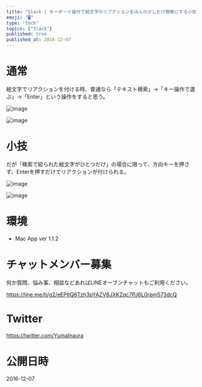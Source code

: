 ```yaml
---
title: "Slack | キーボード操作で絵文字のリアクションをほんの少しだけ簡単にする小技"
emoji: "🖥"
type: "tech"
topics: ["Slack"]
published: true
published_at: 2016-12-07
---
```


# 通常

絵文字でリアクションを付ける時、普通なら「テキスト検索」→「キー操作で選ぶ」→「Enter」という操作をすると思う。

![image](https://qiita-image-store.s3.amazonaws.com/0/89618/de340051-6353-d7be-8e0d-fade16e2744c.png)

![image](https://qiita-image-store.s3.amazonaws.com/0/89618/2dba862d-cf76-8826-358c-ae054864356c.png)


# 小技

だが「検索で絞られた絵文字がひとつだけ」の場合に限って、方向キーを押さず、Enterを押すだけでリアクションが付けられる。

![image](https://qiita-image-store.s3.amazonaws.com/0/89618/916b4170-41c3-37fa-933a-e52fdc104e6d.png)

![image](https://qiita-image-store.s3.amazonaws.com/0/89618/6abfa5ea-1f0c-9b4a-3b3b-ab82fa34437f.png)



# 環境

- Mac App ver 1.1.2








<!-- Update From Qiita API -->

# チャットメンバー募集


何か質問、悩み事、相談などあればLINEオープンチャットもご利用ください。

https://line.me/ti/g2/eEPltQ6Tzh3pYAZV8JXKZqc7PJ6L0rpm573dcQ





# Twitter


https://twitter.com/YumaInaura


<!-- Update From Qiita API -->



# 公開日時

2016-12-07
